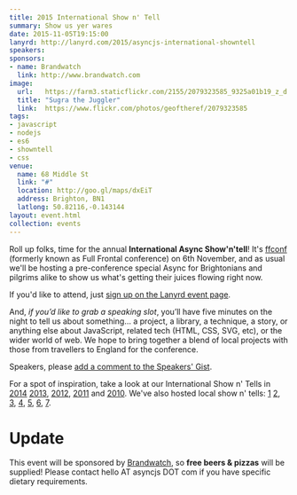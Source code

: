 ```yaml
---
title: 2015 International Show n' Tell
summary: Show us yer wares
date: 2015-11-05T19:15:00
lanyrd: http://lanyrd.com/2015/asyncjs-international-showntell
speakers:
sponsors:
- name: Brandwatch
  link: http://www.brandwatch.com
image:
  url:   https://farm3.staticflickr.com/2155/2079323585_9325a01b19_z_d.jpg?zz=1
  title: "Sugra the Juggler"
  link:  https://www.flickr.com/photos/geoftheref/2079323585
tags:
- javascript
- nodejs
- es6
- showntell
- css
venue:
  name: 68 Middle St
  link: "#"
  location: http://goo.gl/maps/dxEiT
  address: Brighton, BN1
  latlong: 50.82116,-0.143144
layout: event.html
collection: events
---
```


Roll up folks, time for the annual **International Async Show'n'tell**! It's [ffconf][ff] (formerly known as Full Frontal conference) on 6th November, and as usual we'll be hosting a pre-conference special Async for Brightonians and pilgrims alike to show us what's getting their juices flowing right now.

If you'd like to attend, just [sign up on the Lanyrd event page][event-lanyrd].

And, _if you’d like to grab a speaking slot_, you’ll have five minutes on the night to tell us about something… a project, a library, a technique, a story, or anything else about JavaScript, related tech (HTML, CSS, SVG, etc), or the wider world of web. We hope to bring together a blend of local projects with those from travellers to England for the conference.

Speakers, please <a data-gist href="https://gist.github.com/larister/3ca8fd3914fcf1eda75c">add a comment to the Speakers' Gist</a>.

For a spot of inspiration, take a look at our International Show n' Tells in [2014][showntell-2014] [2013][showntell-2013], [2012][showntell-2012], [2011][showntell-2011] and [2010][showntell-2010]. We've also hosted local show n' tells: [1][spring-2015] [2][birthday-4], [3][birthday-3], [4][birthday-2], [5][birthday-1], [6][showntell-2], [7][showntell-1].

# Update

This event will be sponsored by [Brandwatch][brandwatch], so **free beers & pizzas** will be supplied! Please contact hello AT asyncjs DOT com if you have specific dietary requirements.

[ff]: http://2015.ffconf.org/
[event-lanyrd]: http://lanyrd.com/2015/asyncjs-international-showntell

[async]: https://asyncjs.com
[showntell-1]: https://asyncjs.com/showntell/
[showntell-2]: https://asyncjs.com/showntell2/
[spring-2015]: https://asyncjs.com/showntell-spring-2015/
[birthday-1]: https://asyncjs.com/birthday/
[birthday-2]: https://asyncjs.com/birthday2/
[birthday-3]: https://asyncjs.com/birthday3/
[birthday-4]: https://asyncjs.com/birthday4/
[birthday-5]: https://asyncjs.com/birthday5/
[showntell-2010]: https://asyncjs.com/showntell3/
[showntell-2011]: https://asyncjs.com/international2011/
[showntell-2012]: https://asyncjs.com/showntell-2012/
[showntell-2013]: https://asyncjs.com/showntell-2013/
[showntell-2014]: https://asyncjs.com/showntell-2014/
[brandwatch]: http://www.brandwatch.com/
